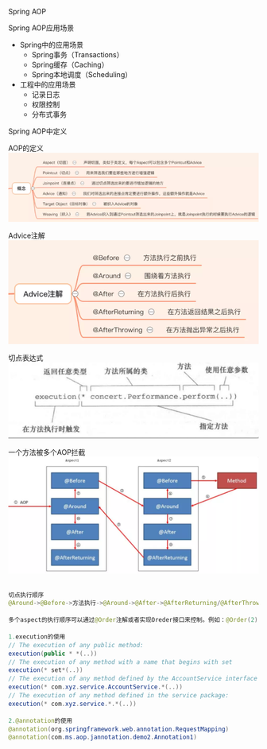 

Spring AOP




Spring AOP应用场景

- Spring中的应用场景
  - Spring事务（Transactions）
  - Spring缓存（Caching）
  - Spring本地调度（Scheduling）
- 工程中的应用场景
  - 记录日志
  - 权限控制
  - 分布式事务



Spring AOP中定义

AOP的定义
![AOP的定义](./image/aop定义.png)



Advice注解
![advice注解](./image/advice注解.png)



切点表达式
![切点表达式.png](./image/切点表达式.png)



一个方法被多个AOP拦截
![一个方法被多个aop拦截](./image/一个方法被多个aop拦截.png)



```java

切点执行顺序
@Around->@Before->方法执行->@Around->@After->@AfterReturning/@AfterThrowing

多个aspect的执行顺序可以通过@Order注解或者实现Oreder接口来控制。例如：@Order(2)
    
1.execution的使用
// The execution of any public method:
execution(public * *(..))
// The execution of any method with a name that begins with set
execution(* set*(..))
// The execution of any method defined by the AccountService interface
execution(* com.xyz.service.AccountService.*(..))
// The execution of any method defined in the service package:
execution(* com.xyz.service.*.*(..))
   
2.@annotation的使用    
@annotation(org.springframework.web.annotation.RequestMapping)
@annotation(com.ms.aop.jannotation.demo2.Annotation1) 
    
```





